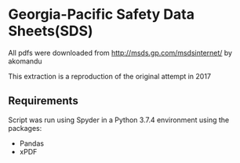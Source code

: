 # Georgia-Pacific Safety Data Sheets(SDS)

All pdfs were downloaded from http://msds.gp.com/msdsinternet/ by akomandu

This extraction is a reproduction of the original attempt in 2017

## Requirements

Script was run using Spyder in a Python 3.7.4 environment using the packages:
* Pandas
* xPDF
